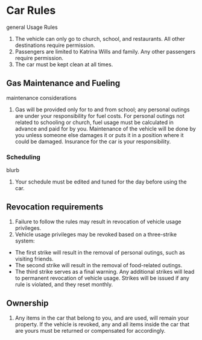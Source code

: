 # Car Rules 
general Usage Rules

1.	The vehicle can only go to church, school, and restaurants. All other destinations require permission.
2.	Passengers are limited to Katrina Wills and family. Any other passengers require permission.
3.	The car must be kept clean at all times.


## Gas Maintenance and Fueling
maintenance considerations

1.	Gas will be provided only for to and from school; any personal outings are under your responsibility for fuel costs. For personal outings not related to schooling or church, fuel usage must be calculated in advance and paid for by you. Maintenance of the vehicle will be done by you unless someone else damages it or puts it in a position where it could be damaged. Insurance for the car is your responsibility.
### Scheduling 	
blurb

1.	Your schedule must be edited and tuned for the day before using the car.
## Revocation requirements 
1.	Failure to follow the rules may result in revocation of vehicle usage privileges.
2.	Vehicle usage privileges may be revoked based on a three-strike system:
  - The first strike will result in the removal of personal outings, such as visiting friends.
  - The second strike will result in the removal of food-related outings.
  - The third strike serves as a final warning.
    Any additional strikes will lead to permanent revocation of vehicle usage. Strikes will be issued if any rule is violated, and they reset monthly.
## Ownership 
1.	Any items in the car that belong to you, and are used, will remain your property. If the vehicle is revoked, any and all items inside the car that are yours must be returned or compensated for accordingly.







